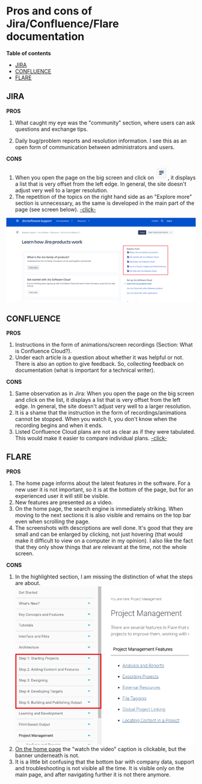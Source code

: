 # Pros and cons of Jira/Confluence/Flare documentation
**Table of contents**
<!-- MarkdownTOC -->


  - [JIRA](#jira)
  - [CONFLUENCE](#confluence)
  - [FLARE](#flare)
  



## JIRA 
**PROS**

1. What caught my eye was the "community" section, where users can ask questions and exchange tips.

2. Daily bug/problem reports and resolution information. I see this as an open form of communication between administrators and users.

**CONS**

1. When you open the page on the big screen and click on ![hamburger](hamburger.PNG), it displays a list that is very offset from the left edge. In general, the site doesn't adjust very well to a larger resolution.
2. The repetition of the topics on the right hand side as an "Explore more" section is unnecessary, as the same is developed in the main part of the page (see screen below). [-click-](
https://support.atlassian.com/jira-software-cloud/docs/learn-how-jira-products-work/)
   
![Jira](jira-learnhow.png)

## CONFLUENCE
**PROS**

1. Instructions in the form of animations/screen recordings (Section: What is Confluence Cloud?).
2. Under each article is a question about whether it was helpful or not. There is also an option to give feedback. So, collecting feedback on documentation (what is important for a technical writer).


**CONS**

1. Same observation as in Jira: When you open the page on the big screen and click on the list, it displays a list that is very offset from the left edge. In general, the site doesn't adjust very well to a larger resolution. 
2. It is a shame that the instruction in the form of recordings/animations cannot be stopped. When you watch it, you don't know when the recording begins and when it ends. 
3. Listed Confluence Cloud plans are not as clear as if they were tabulated. This would make it easier to compare individual plans. [-click-](https://support.atlassian.com/confluence-cloud/docs/learn-about-confluence-cloud-plans/)

## FLARE
**PROS**

1. The home page informs about the latest features in the software. For a new user it is not important, so it is at the bottom of the page, but for an experienced user it will still be visible.
2. New features are presented as a video.
3. On the home page, the search engine is immediately striking. When moving to the next sections it is also visible and remains on the top bar even when scrolling the page.
4. The screenshots with descriptions are well done. It's good that they are small and can be enlarged by clicking, not just hovering (that would make it difficult to view on a computer in my opinion). I also like the fact that they only show things that are relevant at the time, not the whole screen.

**CONS**
1. In the highlighted section, I am missing the distinction of what the steps are about.
   ![STEPS](flare.png)
2. [On the home page](https://help.madcapsoftware.com/flare2021r3/Content/Flare/Introduction/Home.htm) the "watch the video" caption is clickable, but the banner underneath is not.
3. It is a little bit confusing that the bottom bar with company data, support and troubleshooting is not visible all the time. It is visible only on the main page, and after navigating further it is not there anymore.
   